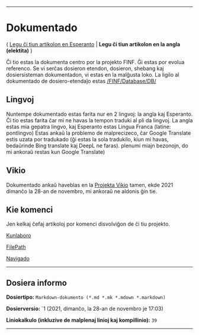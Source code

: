 
***

# Dokumentado

( [Legu ĉi tiun artikolon en Esperanto](/FINF/Documentation/README/Esperanto/README.md) | **Legu ĉi tiun artikolon en la angla (elektita)** )

Ĉi tio estas la dokumenta centro por la projekto FINF. Ĝi estas por evolua referenco. Se vi serĉas dosieron etendon, dosieron, shebang kaj dosiersisteman dokumentadon, vi estas en la malĝusta loko. La ligilo al dokumentado de dosiero-etendaĵo estas [/FINF/Database/DB/](/FINF/Database/DB/)

## Lingvoj

Nuntempe dokumentado estas farita nur en 2 lingvoj: la angla kaj Esperanto. Ĉi tio estas farita ĉar mi ne havas la tempon traduki al pli da lingvoj. La angla estas mia gepatra lingvo, kaj Esperanto estas Lingua Franca (latine: pontlingvo) Estas ankaŭ la problemo de malprecizeco, ĉar Google Translate estis uzata por tradukado (ĝi estas la sola tradukilo, kiun mi havas, bedaŭrinde Bing translate kaj DeepL ne faras). plenumi miajn bezonojn, do mi ankoraŭ restas kun Google Translate)

## Vikio

Dokumentado ankaŭ haveblas en la [Projekta Vikio](https://github.com/seanpm2001/FINF-DB/wiki/) tamen, ekde 2021 dimanĉo la 28-an de novembro, mi ankoraŭ ne aldonis ĝin tie.

## Kie komenci

Jen kelkaj ĉefaj artikoloj por komenci disvolviĝon de ĉi tiu projekto.

[Kunlaboro](/FINF/Dokumentation/Collaboration/)

[FilePath](/FINF/Dokumentation/FilePath/)

[Navigado](/FINF/Dokumentado/Navigado/)

***

## Dosiera informo

**Dosiertipo:** `Markdown-dokumento (*.md *.mk *.mdown *.markdown)`

**Dosierversio:** `1 (2021, dimanĉo, la 28-an de novembro je 17:03)

**Liniokalkulo (inkluzive de malplenaj linioj kaj kompillinio):** `39`

***
